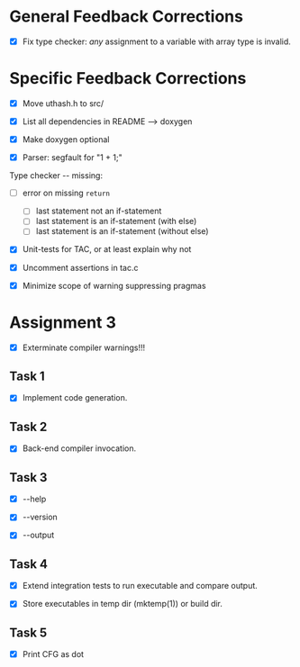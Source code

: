 # General Feedback Corrections

- [x] Fix type checker: *any* assignment to a variable with array type is invalid.

# Specific Feedback Corrections

- [x] Move uthash.h to src/

- [x] List all dependencies in README --> doxygen

- [x] Make doxygen optional

- [x] Parser: segfault for "1 + 1;"

Type checker -- missing:

- [ ] error on missing `return`
    - [ ] last statement not an if-statement
    - [ ] last statement is an if-statement (with else)
    - [ ] last statement is an if-statement (without else)

- [x] Unit-tests for TAC, or at least explain why not

- [x] Uncomment assertions in tac.c

- [x] Minimize scope of warning suppressing pragmas

# Assignment 3

- [x] Exterminate compiler warnings!!!

## Task 1

- [x] Implement code generation.

## Task 2

- [x] Back-end compiler invocation.

## Task 3

- [x] --help

- [x] --version

- [x] --output

## Task 4

- [x] Extend integration tests to run executable and compare output.

- [x] Store executables in temp dir (mktemp(1)) or build dir.


## Task 5

- [x] Print CFG as dot